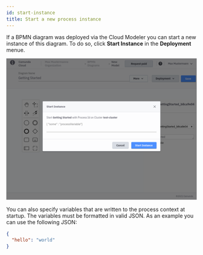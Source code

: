 ```yaml
---
id: start-instance
title: Start a new process instance
---
```


If a BPMN diagram was deployed via the Cloud Modeler you can start a new instance of this diagram. To do so, click **Start Instance** in the **Deployment** menue.

![start instance](img/start-process-instance-variables.png)

You can also specify variables that are written to the process context at startup. The variables must be formatted in valid JSON. As an example you can use the following JSON:

```json
{
  "hello": "world"
}
```
